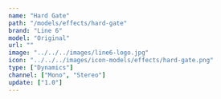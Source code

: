 ```yaml
---
name: "Hard Gate"
path: "/models/effects/hard-gate"
brand: "Line 6"
model: "Original"
url: ""
image: "../../../images/line6-logo.jpg"
icon: "../../../images/icon-models/effects/hard-gate.png"
type: ["Dynamics"]
channel: ["Mono", "Stereo"]
update: ["1.0"]
---
```

